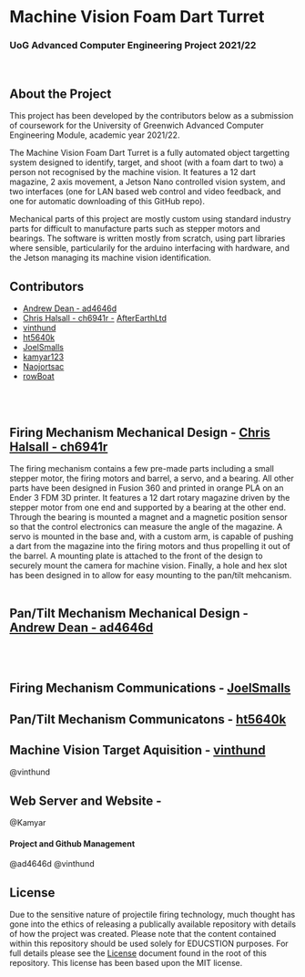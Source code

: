 # **Machine Vision Foam Dart Turret**

### **UoG Advanced Computer Engineering Project 2021/22**
<br>


## **About the Project**

This project has been developed by the contributors below as a submission of coursework for the University of Greenwich Advanced Computer Engineering Module, academic year 2021/22.

The Machine Vision Foam Dart Turret is a fully automated object targetting system designed to identify, target, and shoot (with a foam dart to two) a person not recognised by the machine vision. It features a 12 dart magazine, 2 axis movement, a Jetson Nano controlled vision system, and two interfaces (one for LAN based web control and video feedback, and one for automatic downloading of this GitHub repo).

Mechanical parts of this project are mostly custom using standard industry parts for difficult to manufacture parts such as stepper motors and bearings. The software is written mostly from scratch, using part libraries where sensible, particularily for the arduino interfacing with hardware, and the Jetson managing its machine vision identification.

## **Contributors**
- [Andrew Dean - ad4646d](www.github.com/ad4646d)
- [Chris Halsall - ch6941r -](www.github.com/ch6941r)  [AfterEarthLtd](www.github.com/AfterEarthLTD)
- [vinthund](www.github.com/vinthund)
- [ht5640k](www.github.com/ht5640k)
- [JoelSmalls](www.github.com/JoelSmalls)
- [kamyar123](www.github.com/kamyar123)
- [Naojortsac](www.github.com/Naojortsac)
- [rowBoat](www.github.com/rowboat)
<br>
<br>

## **Firing Mechanism Mechanical Design** - [Chris Halsall - ch6941r](www.github.com/ch6941r)

The firing mechanism contains a few pre-made parts including a small stepper motor, the firing motors and barrel, a servo, and a bearing. All other parts have been designed in Fusion 360 and printed in orange PLA on an Ender 3 FDM 3D printer. It features a 12 dart rotary magazine driven by the stepper motor from one end and supported by a bearing at the other end. Through the bearing is mounted a magnet and a magnetic position sensor so that the control electronics can measure the angle of the magazine. A servo is mounted in the base and, with a custom arm, is capable of pushing a dart from the magazine into the firing motors and thus propelling it out of the barrel. A mounting plate is attached to the front of the design to securely mount the camera for machine vision. Finally, a hole and hex slot has been designed in to allow for easy mounting to the pan/tilt mehcanism.
<br>
<br>

## **Pan/Tilt Mechanism Mechanical Design** - [Andrew Dean - ad4646d](www.github.com/ad4646d)



<br>
<br>


## **Firing Mechanism Communications** - [JoelSmalls](www.github.com/JoelSmalls)



## **Pan/Tilt Mechanism Communicatons** - [ht5640k](www.github.com/ht5640k)

## **Machine Vision Target Aquisition** - [vinthund](www.github.com/vinthund)

@vinthund

## Web Server and Website - 

@Kamyar

#### Project and Github Management

@ad4646d
@vinthund

## License

Due to the sensitive nature of projectile firing technology, much thought has gone into the ethics of releasing a publically available repository with details of how the project was created. Please note that the content contained within this repository should be used solely for EDUCSTION purposes. For full details please see the [License](LICENSE) document found in the root of this repository. This license has been based upon the MIT license.